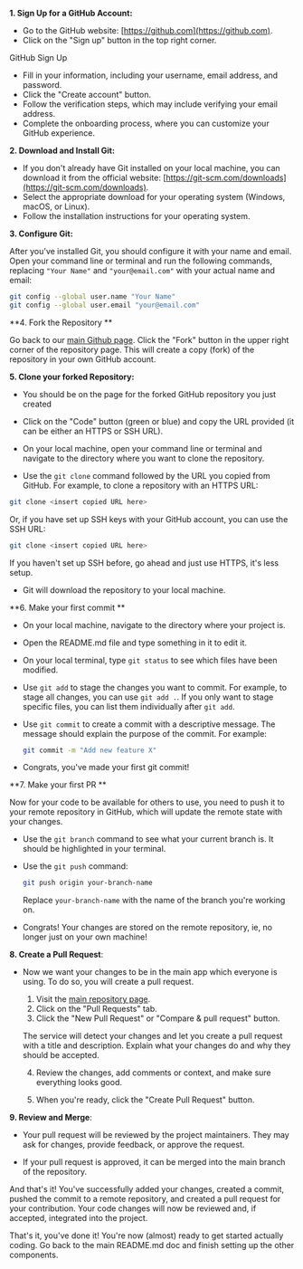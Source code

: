 **1. Sign Up for a GitHub Account:**

- Go to the GitHub website: [https://github.com](https://github.com).
- Click on the "Sign up" button in the top right corner.

GitHub Sign Up

- Fill in your information, including your username, email address, and password.
- Click the "Create account" button.
- Follow the verification steps, which may include verifying your email address.
- Complete the onboarding process, where you can customize your GitHub experience.

**2. Download and Install Git:**

- If you don't already have Git installed on your local machine, you can download it from the official website: [https://git-scm.com/downloads](https://git-scm.com/downloads).
- Select the appropriate download for your operating system (Windows, macOS, or Linux).
- Follow the installation instructions for your operating system.

**3. Configure Git:**

After you've installed Git, you should configure it with your name and email. Open your command line or terminal and run the following commands, replacing `"Your Name"` and `"your@email.com"` with your actual name and email:

```bash
git config --global user.name "Your Name"
git config --global user.email "your@email.com"
```

**4. Fork the Repository **

Go back to our [main Github page](tinyurl.com/hacknew23). Click the "Fork" button in the upper right corner of the repository page. This will create a copy (fork) of the repository in your own GitHub account.

**5. Clone your forked Repository:**

- You should be on the page for the forked GitHub repository you just created

- Click on the "Code" button (green or blue) and copy the URL provided (it can be either an HTTPS or SSH URL).

- On your local machine, open your command line or terminal and navigate to the directory where you want to clone the repository.

- Use the `git clone` command followed by the URL you copied from GitHub. For example, to clone a repository with an HTTPS URL:

```bash
git clone <insert copied URL here>
```

Or, if you have set up SSH keys with your GitHub account, you can use the SSH URL:

```bash
git clone <insert copied URL here>
```

If you haven't set up SSH before, go ahead and just use HTTPS, it's less setup.

- Git will download the repository to your local machine.

**6. Make your first commit **

- On your local machine, navigate to the directory where your project is.
- Open the README.md file and type something in it to edit it.
- On your local terminal, type `git status` to see which files have been modified.
- Use `git add` to stage the changes you want to commit. For example, to stage all changes, you can use `git add .`. If you only want to stage specific files, you can list them individually after `git add`.
- Use `git commit` to create a commit with a descriptive message. The message should explain the purpose of the commit. For example:

   ```bash
   git commit -m "Add new feature X"
   ```
- Congrats, you've made your first git commit!

**7. Make your first PR **

Now for your code to be available for others to use, you need to push it to your remote repository in GitHub, which will update the remote state with your changes. 

- Use the `git branch` command to see what your current branch is. It should be highlighted in your terminal. 
- Use the `git push` command:

   ```bash
   git push origin your-branch-name
   ```

   Replace `your-branch-name` with the name of the branch you're working on.
- Congrats! Your changes are stored on the remote repository, ie, no longer just on your own machine!

**8. Create a Pull Request**:
- Now we want your changes to be in the main app which everyone is using. To do so, you will create a pull request. 

   1. Visit the [main repository page](tinyurl.com/hacknew23).
   2. Click on the "Pull Requests" tab.
   3. Click the "New Pull Request" or "Compare & pull request" button.

   The service will detect your changes and let you create a pull request with a title and description. Explain what your changes do and why they should be accepted.

   4. Review the changes, add comments or context, and make sure everything looks good.

   5. When you're ready, click the "Create Pull Request" button.

**9. Review and Merge**:
- Your pull request will be reviewed by the project maintainers. They may ask for changes, provide feedback, or approve the request.

- If your pull request is approved, it can be merged into the main branch of the repository.

And that's it! You've successfully added your changes, created a commit, pushed the commit to a remote repository, and created a pull request for your contribution. Your code changes will now be reviewed and, if accepted, integrated into the project.

That's it, you've done it! You're now (almost) ready to get started actually coding. Go back to the main README.md doc and finish setting up the other components.
